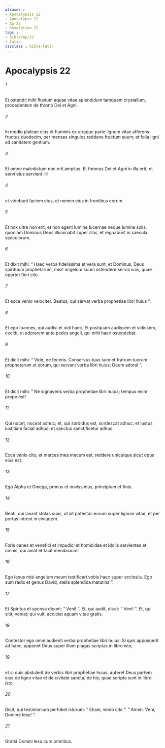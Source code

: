 ```yaml
---
aliases : 
- Apocalypsis 22
- Apocalypse 22
- Ap 22
- Revelation 22
tags : 
- Bible/Ap/22
- latin
cssclass : bible-latin
---
```


# Apocalypsis 22

###### 1
Et ostendit mihi fluvium aquae vitae splendidum tamquam crystallum, procedentem de throno Dei et Agni. 
###### 2
In medio plateae eius et fluminis ex utraque parte lignum vitae afferens fructus duodecim, per menses singulos reddens fructum suum; et folia ligni ad sanitatem gentium. 
###### 3
Et omne maledictum non erit amplius. Et thronus Dei et Agni in illa erit; et servi eius servient illi 
###### 4
et videbunt faciem eius, et nomen eius in frontibus eorum. 
###### 5
Et nox ultra non erit, et non egent lumine lucernae neque lumine solis, quoniam Dominus Deus illuminabit super illos, et regnabunt in saecula saeculorum.
###### 6
Et dixit mihi: “ Haec verba fidelissima et vera sunt, et Dominus, Deus spirituum prophetarum, misit angelum suum ostendere servis suis, quae oportet fieri cito. 
###### 7
Et ecce venio velociter. Beatus, qui servat verba prophetiae libri huius ”.
###### 8
Et ego Ioannes, qui audivi et vidi haec. Et postquam audissem et vidissem, cecidi, ut adorarem ante pedes angeli, qui mihi haec ostendebat. 
###### 9
Et dicit mihi: “ Vide, ne feceris. Conservus tuus sum et fratrum tuorum prophetarum et eorum, qui servant verba libri huius; Deum adora! ”.
###### 10
Et dicit mihi: “ Ne signaveris verba prophetiae libri huius; tempus enim prope est! 
###### 11
Qui nocet, noceat adhuc; et, qui sordidus est, sordescat adhuc; et iustus iustitiam faciat adhuc; et sanctus sanctificetur adhuc.
###### 12
Ecce venio cito, et merces mea mecum est, reddere unicuique sicut opus eius est. 
###### 13
Ego Alpha et Omega, primus et novissimus, principium et finis. 
###### 14
Beati, qui lavant stolas suas, ut sit potestas eorum super lignum vitae, et per portas intrent in civitatem. 
###### 15
Foris canes et venefici et impudici et homicidae et idolis servientes et omnis, qui amat et facit mendacium!
###### 16
Ego Iesus misi angelum meum testificari vobis haec super ecclesiis. Ego sum radix et genus David, stella splendida matutina ”.
###### 17
Et Spiritus et sponsa dicunt: “ Veni! ”. Et, qui audit, dicat: “ Veni! ”. Et, qui sitit, veniat; qui vult, accipiat aquam vitae gratis.
###### 18
Contestor ego omni audienti verba prophetiae libri huius: Si quis apposuerit ad haec, apponet Deus super illum plagas scriptas in libro isto; 
###### 19
et si quis abstulerit de verbis libri prophetiae huius, auferet Deus partem eius de ligno vitae et de civitate sancta, de his, quae scripta sunt in libro isto.
###### 20
Dicit, qui testimonium perhibet istorum: “ Etiam, venio cito ”. “ Amen. Veni, Domine Iesu! ”.
###### 21
Gratia Domini Iesu cum omnibus.
